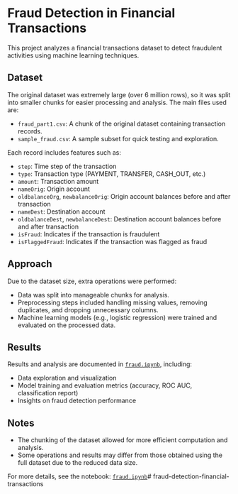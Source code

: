 # Fraud Detection in Financial Transactions

This project analyzes a financial transactions dataset to detect fraudulent activities using machine learning techniques.

## Dataset

The original dataset was extremely large (over 6 million rows), so it was split into smaller chunks for easier processing and analysis. The main files used are:

- `fraud_part1.csv`: A chunk of the original dataset containing transaction records.
- `sample_fraud.csv`: A sample subset for quick testing and exploration.

Each record includes features such as:
- `step`: Time step of the transaction
- `type`: Transaction type (PAYMENT, TRANSFER, CASH_OUT, etc.)
- `amount`: Transaction amount
- `nameOrig`: Origin account
- `oldbalanceOrg`, `newbalanceOrig`: Origin account balances before and after transaction
- `nameDest`: Destination account
- `oldbalanceDest`, `newbalanceDest`: Destination account balances before and after transaction
- `isFraud`: Indicates if the transaction is fraudulent
- `isFlaggedFraud`: Indicates if the transaction was flagged as fraud

## Approach

Due to the dataset size, extra operations were performed:
- Data was split into manageable chunks for analysis.
- Preprocessing steps included handling missing values, removing duplicates, and dropping unnecessary columns.
- Machine learning models (e.g., logistic regression) were trained and evaluated on the processed data.

## Results

Results and analysis are documented in [`fraud.ipynb`](fraud.ipynb), including:
- Data exploration and visualization
- Model training and evaluation metrics (accuracy, ROC AUC, classification report)
- Insights on fraud detection performance

## Notes

- The chunking of the dataset allowed for more efficient computation and analysis.
- Some operations and results may differ from those obtained using the full dataset due to the reduced data size.

For more details, see the notebook: [`fraud.ipynb`](fraud.ipynb)# fraud-detection-financial-transactions